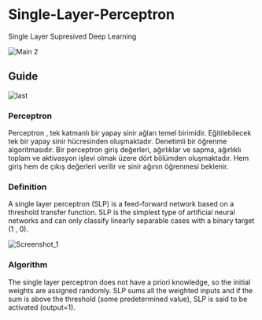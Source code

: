# Single-Layer-Perceptron
Single Layer Supresived Deep Learning

![Main 2](https://user-images.githubusercontent.com/74189776/147012025-bd6e4caa-7d0c-42fc-8ef8-c1ad759bfaeb.png)

## Guide

![last](https://user-images.githubusercontent.com/74189776/147012782-f9313d5f-081f-4acc-994a-67682cf524b9.gif)


### Perceptron

Perceptron , tek katmanlı bir yapay sinir ağları temel birimidir. Eğitilebilecek tek bir yapay sinir hücresinden oluşmaktadır. Denetimli bir öğrenme algoritmasıdır. Bir perceptron giriş değerleri, ağırlıklar ve sapma, ağırlıklı toplam ve aktivasyon işlevi olmak üzere dört bölümden oluşmaktadır. Hem giriş hem de çıkış değerleri verilir ve sinir ağının öğrenmesi beklenir.

### Definition

A single layer perceptron (SLP) is a feed-forward network based on a threshold transfer function. SLP is the simplest type of artificial neural networks and can only classify linearly separable cases with a binary target (1 , 0).

![Screenshot_1](https://user-images.githubusercontent.com/74189776/147287315-95a37d54-3205-42c1-b1d7-f6a46c5422db.png)

### Algorithm

The single layer perceptron does not have a priori knowledge, so the initial weights are assigned randomly. SLP sums all the weighted inputs and if the sum is above the threshold (some predetermined value), SLP is said to be activated (output=1). 


